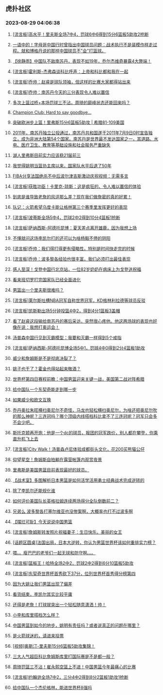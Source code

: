 ## 虎扑社区 
### 2023-08-29 04:06:38

1. [[流言板]高水平！里夫斯全场7中4，罚球6中6得到15分6篮板5助攻2抢断](https://bbs.hupu.com/61878734.html)

2. [一语中的！字母哥中国行时曾指出中国球员问题：战术执行不是装模作样走过程。就和博格丹说的那样中国球员不"会"打篮球。](https://bbs.hupu.com/61877815.html)

3. [【徐静雨】中国队不敌南苏丹，表现不如19年，乔尔杰维奇暴露4大弊端！](https://bbs.hupu.com/61875981.html)

4. [[流言板]霍利斯-杰弗森谈科比呼声：上帝和科比都和我在一起](https://bbs.hupu.com/61876313.html)

5. [[流言板]乔帅：赵睿是球队领袖，但这样的比赛大家都得站出来](https://bbs.hupu.com/61875123.html)

6. [[流言板]乔帅：南苏丹今天的三分表现令人难以置信](https://bbs.hupu.com/61874337.html)

7. [多次上篮过桥+本场罚球三不沾，周琦的巅峰状态还能回来吗？](https://bbs.hupu.com/61873749.html)

8. [Champion Club: Hard to say goodbye…](https://bbs.hupu.com/61880537.html)

9. [突破欧洲步上篮！里弗斯15分6篮板5助攻 | 希腊81-109美国](https://bbs.hupu.com/61879290.html)

10. [2011年，南苏丹独立公投通过，南苏丹共和国遂于2011年7月9日0时宣告独立，成为非洲大陆第54个国家。南苏丹是世界最不发达国家之一，其道路、水电、医疗卫生、教育等基础设施和社会服务严重缺失](https://bbs.hupu.com/61878770.html)

11. [湖人里弗斯目前实力应该稳21届前三](https://bbs.hupu.com/61878417.html)

12. [我觉得姚明当篮协主席以来，国家队水平后退了50年](https://bbs.hupu.com/61871651.html)

13. [FIBA分享法国绝杀不中后波尔津吉斯激动庆祝视频：无需多言](https://bbs.hupu.com/61868321.html)

14. [[流言板]获胜功臣！卡里克-琼斯：这是疯狂的、令人难以置信的体验](https://bbs.hupu.com/61876044.html)

15. [到底是谁导致老詹的风评那么差？现在我们做詹密的真的好累！](https://bbs.hupu.com/61881083.html)

16. [队记：火箭希望乌度卡能让格林第三个赛季里发挥更好的表现](https://bbs.hupu.com/61877914.html)

17. [[流言板]波蒂斯全场5中4，罚球2中2得到10分4篮板1抢断](https://bbs.hupu.com/61878881.html)

18. [[流言板]萨纳西斯-阿德托昆博：夏天差点离开雄鹿，因为我想上场](https://bbs.hupu.com/61879005.html)

19. [不懂就问这场李凯尔打的还可以为啥杨毅不停的阴阳](https://bbs.hupu.com/61873585.html)

20. [[流言板]乔帅：我们得打得更有侵略性，特别是时间快走完的时候](https://bbs.hupu.com/61875560.html)

21. [[流言板]乔帅：波多黎各经验也很丰富，我们必须打出最佳表现](https://bbs.hupu.com/61875395.html)

22. [感人至深！戈登中国行北京站，一位82岁奶奶在病床上为戈登送祝福](https://bbs.hupu.com/61879494.html)

23. [看来班切罗打完国家队已经全面进化](https://bbs.hupu.com/61878839.html)

24. [男篮出一个里夫斯很难吗？](https://bbs.hupu.com/61879247.html)

25. [[流言板]莱尔斯吐槽NBA冠军自称世界冠军，KD格林利拉德等球员反驳](https://bbs.hupu.com/61866082.html)

26. [[流言板]凯斯勒出场5分钟投篮4中2，得到4分1篮板3盖帽](https://bbs.hupu.com/61878870.html)

27. [看了赵睿这段输给南苏丹的赛后采访，突然很心疼他。他这两场球的表现也好像在说：我想打奥运会！](https://bbs.hupu.com/61877126.html)

28. [汤普森中国行见到灭霸模型：我要和灭霸一样得到5个戒指](https://bbs.hupu.com/61868971.html)

29. [[流言板]萨纳西斯-阿德托昆博全场5中1，罚球4中0得到2分4篮板1助攻](https://bbs.hupu.com/61879105.html)

30. [威少和詹姆斯是不是彻底决裂了？](https://bbs.hupu.com/61880413.html)

31. [姚子也干了？霍金也得站起来敬酒？](https://bbs.hupu.com/61880410.html)

32. [世界杯第四日赛程前瞻：中国男篮迎来关键一战，美国第二战对阵希腊](https://bbs.hupu.com/61865913.html)

33. [给中国队一个东契奇能走到哪一步](https://bbs.hupu.com/61880492.html)

34. [如果威少和欧文互换](https://bbs.hupu.com/61880637.html)

35. [乔丹奥拉朱旺横扫奥尼尔不奇怪，马龙也轻松横扫奥尼尔，为啥还把奥尼尔吹的那么神呢？三连冠吗？哪个顶级内线搭档科比拿不了三连冠呢？冠军只会多不会少吧。](https://bbs.hupu.com/61877145.html)

36. [斯托克顿再开炮：他是一个dc的球员，报团的冠军跌价，别人都在攀登，你乘直升机飞上去](https://bbs.hupu.com/61867226.html)

37. [[流言板]City Walk！汤普森卢尼体验成都街头文化，花200买熊猫公仔](https://bbs.hupu.com/61875417.html)

38. [仰望星空！詹姆斯自拍躺在露营帐篷内观赏夜景](https://bbs.hupu.com/61866975.html)

39. [里弗斯是美国男篮目前表现最好的球员。](https://bbs.hupu.com/61879336.html)

40. [【战术室】多图解析日本男篮是如何活学活用勇士经典战术完成逆转的](https://bbs.hupu.com/61865910.html)

41. [除了李凯尔还能规化谁](https://bbs.hupu.com/61877527.html)

42. [如何评价美国队长英格拉姆连续两场得分全队倒数前二？](https://bbs.hupu.com/61878788.html)

43. [兄弟么 波多黎各打塞尔维亚也没惨案啊，大概率也打不过波多啊](https://bbs.hupu.com/61877516.html)

44. [【摆烂可耻】今天说说中国男篮](https://bbs.hupu.com/61877853.html)

45. [[流言板]詹姆斯转发照片祝福妻子：生日快乐，美丽的女王](https://bbs.hupu.com/61865496.html)

46. [[话题区圆桌]法国出局，日本大逆转，你认为男篮世界杯该如何重排实力榜？](https://bbs.hupu.com/61866953.html)

47. [喂。。瘦巴巴的老爷们一起无球和防守啊。。。](https://bbs.hupu.com/61878909.html)

48. [[流言板]篮板王！哈特全场2中2，罚球2中2得到6分10篮板5助攻](https://bbs.hupu.com/61878782.html)

49. [[流言板]东契奇世界杯首秀砍下37分，位列世界杯首秀得分榜第四](https://bbs.hupu.com/61865850.html)

50. [因为大姚让我们男篮出现了偏差](https://bbs.hupu.com/61879333.html)

51. [看货结束，李凯尔其实比较平庸](https://bbs.hupu.com/61871810.html)

52. [还得是老詹！打球就突出一个轻松随意潇洒！帅！](https://bbs.hupu.com/61868784.html)

53. [小李和库里搭档怎么样？](https://bbs.hupu.com/61878558.html)

54. [中国男篮到如今的地步，姚明有责任吗？或者说真正的问题在哪里？](https://bbs.hupu.com/61879678.html)

55. [是火箭球迷的，请进来投票](https://bbs.hupu.com/61878311.html)

56. [[视频]奥斯汀-里夫斯15分6篮板5助攻集锦！](https://bbs.hupu.com/61879532.html)

57. [三大人气超巨科比詹姆斯库里打国际赛是不是都一般？](https://bbs.hupu.com/61878575.html)

58. [周琦罚篮三不沾！崔永熙空篮上不进！中国男篮今年最痛心的比赛](https://bbs.hupu.com/61877885.html)

59. [[流言板]约翰逊全场7中2，三分4中2得到8分2篮板1助攻1抢断](https://bbs.hupu.com/61878838.html)

60. [给中国队一个杰伦格林，能进世界杯8强吗](https://bbs.hupu.com/61869231.html)

